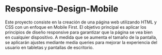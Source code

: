 # Responsive-Design-Mobile
Este proyecto consiste en la creación de una página web utilizando HTML y CSS con un enfoque en Mobile First. El objetivo principal es aplicar los principios de diseño responsive para garantizar que la página se vea bien en cualquier dispositivo. A medida que se aumenta el tamaño de la pantalla, se aplicarán ajustes mediante media queries para mejorar la experiencia del usuario en tabletas y pantallas de escritorio.
